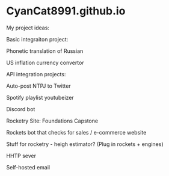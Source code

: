 # CyanCat8991.github.io

My project ideas:




Basic integraiton project:

Phonetic translation of Russian

US inflation currency convertor






API integration projects:

Auto-post NTPJ to Twitter

Spotify playlist youtubeizer

Discord bot






Rocketry Site: Foundations Capstone

Rockets bot that checks for sales / e-commerce website

Stuff for rocketry - heigh estimator? (Plug in rockets + engines)







HHTP sever

Self-hosted email

